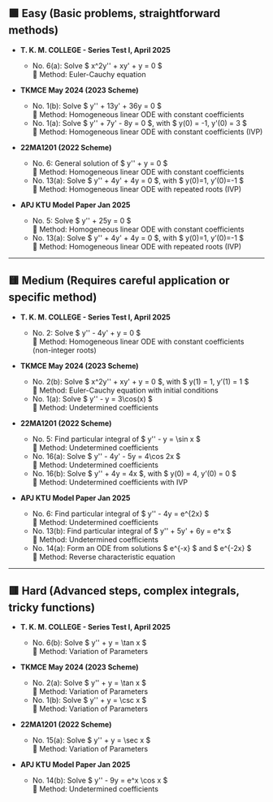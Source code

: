 ## 🟩 Easy (Basic problems, straightforward methods)

- **T. K. M. COLLEGE - Series Test I, April 2025**
  - No. 6(a): Solve $ x^2y'' + xy' + y = 0 $  
    🔹 Method: Euler-Cauchy equation  

- **TKMCE May 2024 (2023 Scheme)**
  - No. 1(b): Solve $ y'' + 13y' + 36y = 0 $  
    🔹 Method: Homogeneous linear ODE with constant coefficients  
  - No. 1(a): Solve $ y'' + 7y' - 8y = 0 $, with $ y(0) = -1, y'(0) = 3 $  
    🔹 Method: Homogeneous linear ODE with constant coefficients (IVP)

- **22MA1201 (2022 Scheme)**
  - No. 6: General solution of $ y'' + y = 0 $  
    🔹 Method: Homogeneous linear ODE with constant coefficients  
  - No. 13(a): Solve $ y'' + 4y' + 4y = 0 $, with $ y(0)=1, y’(0)=-1 $  
    🔹 Method: Homogeneous linear ODE with repeated roots (IVP)

- **APJ KTU Model Paper Jan 2025**
  - No. 5: Solve $ y'' + 25y = 0 $  
    🔹 Method: Homogeneous linear ODE with constant coefficients  
  - No. 13(a): Solve $ y'' + 4y' + 4y = 0 $, with $ y(0)=1, y’(0)=-1 $  
    🔹 Method: Homogeneous linear ODE with repeated roots (IVP)

---

## 🟨 Medium (Requires careful application or specific method)

- **T. K. M. COLLEGE - Series Test I, April 2025**
  - No. 2: Solve $ y'' - 4y' + y = 0 $  
    🔹 Method: Homogeneous linear ODE with constant coefficients (non-integer roots)

- **TKMCE May 2024 (2023 Scheme)**
  - No. 2(b): Solve $ x^2y'' + xy' + y = 0 $, with $ y(1) = 1, y’(1) = 1 $  
    🔹 Method: Euler-Cauchy equation with initial conditions  
  - No. 1(a): Solve $ y'' - y = 3\cos(x) $  
    🔹 Method: Undetermined coefficients

- **22MA1201 (2022 Scheme)**
  - No. 5: Find particular integral of $ y'' - y = \sin x $  
    🔹 Method: Undetermined coefficients  
  - No. 16(a): Solve $ y'' - 4y' - 5y = 4\cos 2x $  
    🔹 Method: Undetermined coefficients  
  - No. 16(b): Solve $ y'' + 4y = 4x $, with $ y(0) = 4, y’(0) = 0 $  
    🔹 Method: Undetermined coefficients with IVP

- **APJ KTU Model Paper Jan 2025**
  - No. 6: Find particular integral of $ y'' - 4y = e^{2x} $  
    🔹 Method: Undetermined coefficients  
  - No. 13(b): Find particular integral of $ y'' + 5y' + 6y = e^x $  
    🔹 Method: Undetermined coefficients  
  - No. 14(a): Form an ODE from solutions $ e^{-x} $ and $ e^{-2x} $  
    🔹 Method: Reverse characteristic equation

---

## 🟥 Hard (Advanced steps, complex integrals, tricky functions)

- **T. K. M. COLLEGE - Series Test I, April 2025**
  - No. 6(b): Solve $ y'' + y = \tan x $  
    🔹 Method: Variation of Parameters

- **TKMCE May 2024 (2023 Scheme)**
  - No. 2(a): Solve $ y'' + y = \tan x $  
    🔹 Method: Variation of Parameters  
  - No. 1(b): Solve $ y'' + y = \csc x $  
    🔹 Method: Variation of Parameters

- **22MA1201 (2022 Scheme)**
  - No. 15(a): Solve $ y'' + y = \sec x $  
    🔹 Method: Variation of Parameters

- **APJ KTU Model Paper Jan 2025**
  - No. 14(b): Solve $ y'' - 9y = e^x \cos x $  
    🔹 Method: Undetermined coefficients
